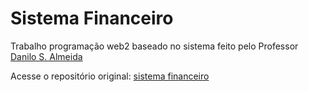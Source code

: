 # Sistema Financeiro

Trabalho programação web2 baseado no sistema feito pelo Professor <a href="https://github.com/dsalinux">Danilo S. Almeida</a>

Acesse o repositório original: <a href="https://github.com/dsalinux/iftm-2023-01-sistema-financeiro">sistema financeiro<a>
